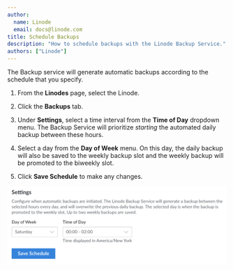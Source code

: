 ```yaml
---
author:
  name: Linode
  email: docs@linode.com
title: Schedule Backups
description: "How to schedule backups with the Linode Backup Service."
authors: ["Linode"]
---
```


The Backup service will generate automatic backups according to the schedule that you specify.

1.  From the **Linodes** page, select the Linode.

1.  Click the **Backups** tab.

1.  Under **Settings**, select a time interval from the **Time of Day** dropdown menu. The Backup Service will prioritize *starting* the automated daily backup between these hours.

1.  Select a day from the **Day of Week** menu. On this day, the daily backup will also be saved to the weekly backup slot and the weekly backup will be promoted to the biweekly slot.

1.  Click **Save Schedule** to make any changes.

![](backups-schedule.png)